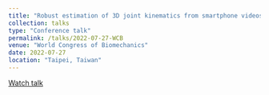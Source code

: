 ```yaml
---
title: "Robust estimation of 3D joint kinematics from smartphone videos"
collection: talks
type: "Conference talk"
permalink: /talks/2022-07-27-WCB
venue: "World Congress of Biomechanics"
date: 2022-07-27
location: "Taipei, Taiwan"
---
```


[Watch talk](https://www.youtube.com/watch?v=fBL2YDNspP4)